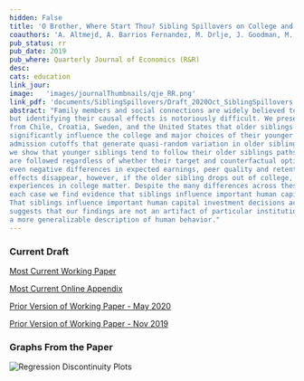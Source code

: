 ```yaml
---
hidden: False
title: 'O Brother, Where Start Thou? Sibling Spillovers on College and Major Choice in Four Countries'
coauthors: 'A. Altmejd, A. Barrios Fernandez, M. Drlje, J. Goodman, M. Hurwitz, D. Kovac, C. Mulhern, J Smith'
pub_status: rr
pub_date: 2019
pub_where: Quarterly Journal of Economics (R&R)
desc:
cats: education
link_jour:
image:   'images/journalThumbnails/qje_RR.png'
link_pdf: 'documents/SiblingSpillovers/Draft_2020Oct_SiblingSpillovers.pdf'
abstract: "Family members and social connections are widely believed to influence important life decisions,
but identifying their causal effects is notoriously difficult. We present causal evidence
from Chile, Croatia, Sweden, and the United States that older siblings higher education trajectories
significantly influence the college and major choices of their younger siblings. Exploiting
admission cutoffs that generate quasi-random variation in older siblings higher education options,
we show that younger siblings tend to follow their older siblings paths. Older siblings
are followed regardless of whether their target and counterfactual options have large, small or
even negative differences in expected earnings, peer quality and retention rates. These spillover
effects disappear, however, if the older sibling drops out of college, suggesting that older siblings
experiences in college matter. Despite the many differences across these four countries, in
each case we find evidence that siblings influence important human capital investment decisions.
That siblings influence important human capital investment decisions across such varied contexts
suggests that our findings are not an artifact of particular institutional detail but instead
a more generalizable description of human behavior."
---
```


### Current Draft

[Most Current Working Paper](../work/documents/SiblingSpillovers/Draft_2020Oct_SiblingSpillovers.pdf)

[Most Current Online Appendix](../work/documents/SiblingSpillovers/online_appendix_Oct2020.pdf)

[Prior Version of Working Paper - May 2020](../work/documents/SiblingSpillovers/Draft_2020May_SiblingSpillovers.pdf)

[Prior Version of Working Paper - Nov 2019](../work/documents/SiblingSpillovers/Draft_20191202_SiblingSpillovers.pdf)


### Graphs From the Paper
<img src="../work/documents/SiblingSpillovers/Fig1_RDs.jpg"
     alt="Regression Discontinuity Plots"
     style="float: left; margin-right: 10px;" />
